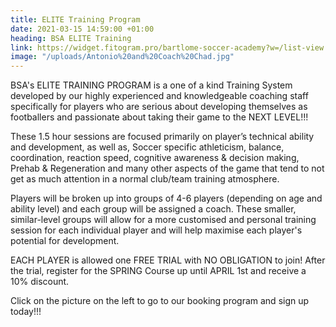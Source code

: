 ```yaml
---
title: ELITE Training Program
date: 2021-03-15 14:59:00 +01:00
heading: BSA ELITE Training
link: https://widget.fitogram.pro/bartlome-soccer-academy?w=/list-view
image: "/uploads/Antonio%20and%20Coach%20Chad.jpg"
---
```


BSA's ELITE TRAINING PROGRAM is a one of a kind Training System developed by our highly experienced and knowledgeable coaching staff specifically for players who are serious about developing themselves as footballers and passionate about taking their game to the NEXT LEVEL!!!

These 1.5 hour sessions are focused primarily on player’s technical ability and development, as well as, Soccer specific athleticism, balance, coordination, reaction speed, cognitive awareness & decision making, Prehab & Regeneration and many other aspects of the game that tend to not get as much attention in a normal club/team training atmosphere.

Players will be broken up into groups of 4-6 players (depending on age and ability level) and each group will be assigned a coach. These smaller, similar-level groups will allow for a more customised and personal training session for each individual player and will help maximise each player's potential for development.

EACH PLAYER is allowed one FREE TRIAL with NO OBLIGATION to join! After the trial, register for the SPRING Course up until APRIL 1st and receive a 10% discount.

Click on the picture on the left to go to our booking program and sign up today!!!